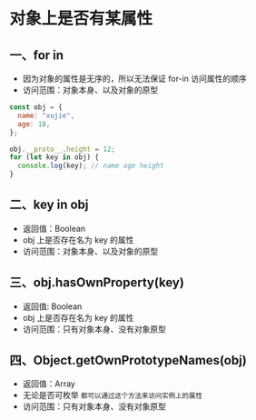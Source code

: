 # 对象上是否有某属性

## 一、for in

- 因为对象的属性是无序的，所以无法保证 for-in 访问属性的顺序
- 访问范围：对象本身、以及对象的原型

```js
const obj = {
  name: "xujie",
  age: 18,
};

obj.__proto__.height = 12;
for (let key in obj) {
  console.log(key); // name age height
}
```

## 二、key in obj

- 返回值：Boolean
- obj 上是否存在名为 key 的属性
- 访问范围：对象本身、以及对象的原型

## 三、obj.hasOwnProperty(key)

- 返回值: Boolean
- obj 上是否存在名为 key 的属性
- 访问范围：只有对象本身、没有对象原型

## 四、Object.getOwnPrototypeNames(obj)

- 返回值：Array
- 无论是否可枚举 `都可以通过这个方法来访问实例上的属性`
- 访问范围：只有对象本身、没有对象原型
